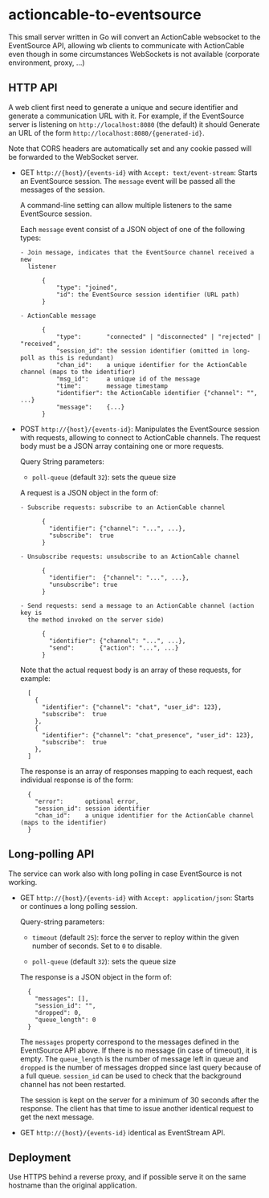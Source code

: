 actioncable-to-eventsource
==========================

This small server written in Go will convert an ActionCable websocket to the
EventSource API, allowing wb clients to communicate with ActionCable even though
in some circumstances WebSockets is not available (corporate environment,
proxy, ...)

HTTP API
--------

A web client first need to generate a unique and secure identifier and generate
a communication URL with it. For example, if the EventSource server is listening
on `http://localhost:8080` (the default) it should Generate an URL of the form
`http://localhost:8080/{generated-id}`.

Note that CORS headers are automatically set and any cookie passed will be
forwarded to the WebSocket server.

- GET `http://{host}/{events-id}` with `Accept: text/event-stream`: Starts an
  EventSource session. The `message` event will be passed all the messages of
  the session.

  A command-line setting can allow multiple listeners to the same EventSource
  session.

  Each `message` event consist of a JSON object of one of the following types:

      - Join message, indicates that the EventSource channel received a new
        listener

            {
                "type": "joined",
                "id": the EventSource session identifier (URL path)
            }

      - ActionCable message

            {
                "type":       "connected" | "disconnected" | "rejected" | "received",
                "session_id": the session identifier (omitted in long-poll as this is redundant)
                "chan_id":    a unique identifier for the ActionCable channel (maps to the identifier)
                "msg_id":     a unique id of the message
                "time":       message timestamp
                "identifier": the ActionCable identifier {"channel": "", ...}
                "message":    {...}
            }

- POST `http://{host}/{events-id}`: Manipulates the EventSource session with
  requests, allowing to connect to ActionCable channels. The request body must
  be a JSON array containing one or more requests.

  Query String parameters:

    - `poll-queue` (default `32`): sets the queue size

  A request is a JSON object in the form of:

      - Subscribe requests: subscribe to an ActionCable channel

            {
              "identifier": {"channel": "...", ...},
              "subscribe":  true
            }

      - Unsubscribe requests: unsubscribe to an ActionCable channel

            {
              "identifier":  {"channel": "...", ...},
              "unsubscribe": true
            }

      - Send requests: send a message to an ActionCable channel (action key is
        the method invoked on the server side)

            {
              "identifier": {"channel": "...", ...},
              "send":       {"action": "...", ...}
            }

    Note that the actual request body is an array of these requests, for
    example:

        [
          {
            "identifier": {"channel": "chat", "user_id": 123},
            "subscribe":  true
          },
          {
            "identifier": {"channel": "chat_presence", "user_id": 123},
            "subscribe":  true
          },
        ]

    The response is an array of responses mapping to each request, each
    individual response is of the form:

        {
          "error":      optional error,
          "session_id": session identifier
          "chan_id":    a unique identifier for the ActionCable channel (maps to the identifier) 
        }


Long-polling API
----------------

The service can work also with long polling in case EventSource is not working.

- GET `http://{host}/{events-id}` with `Accept: application/json`: Starts or
  continues a long polling session.

  Query-string parameters:

    - `timeout` (default `25`): force the server to reploy within the given
      number of seconds. Set to `0` to disable.

    - `poll-queue` (default `32`): sets the queue size

  The response is a JSON object in the form of:

        {
          "messages": [],
          "session_id": "",
          "dropped": 0,
          "queue_length": 0
        }

  The `messages` property correspond to the messages defined in the EventSource
  API above. If there is no message (in case of timeout), it is empty. The
  `queue_length` is the number of message left in queue and `dropped` is the
  number of messages dropped since last query because of a full queue.
  `session_id` can be used to check that the background channel has not been
  restarted.

  The session is kept on the server for a minimum of 30 seconds after the
  response. The client has that time to issue another identical request to get
  the next message.

- GET `http://{host}/{events-id}` identical as EventStream API.

Deployment
----------

Use HTTPS behind a reverse proxy, and if possible serve it on the same hostname
than the original application.
